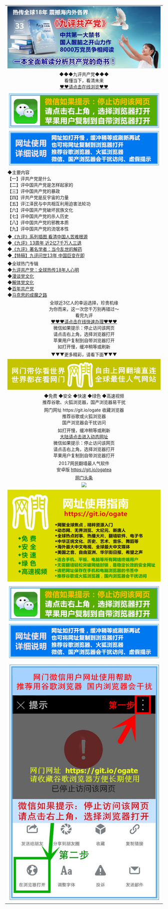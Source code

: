 <table>
  <tr>
    <td align=center><img src="https://raw.githubusercontent.com/wnel2017/ku/master/9Pnew1.jpg" /></td>
  </tr>
  <tr>
  <td align=center>
◆◆◆九评共产党◆◆◆<br/>
看懂当下，看清未来<br/>
<a href="https://s3.ap-south-1.amazonaws.com/ogatem/oGate.htm?4EC%2FJP.mp4&from=wnel">❤❤请点击在线浏览❤❤</a><br/>
   </tr>
  <tr>
      <td align=center><img src="https://raw.githubusercontent.com/wnel2017/ku/master/%E5%BE%AE%E4%BF%A1%E8%AF%B4%E6%98%8E4.jpg"/></td>
  </tr>
  <tr>
    <td align=left>
◆主要内容<br/>
【一】评共产党是什么<br/>
【二】评中国共产党是怎样起家的<br/>
【三】评中国共产党的暴政<br/>
【四】评共产党是反宇宙的力量<br/>
【五】评江泽民与中共相互利用迫害法轮功<br/>
【六】评中国共产党破坏民族文化<br/>
【七】评中国共产党的杀人历史<br/>
【八】评中国共产党的邪教本质<br/>
【九】评中国共产党的流氓本性<br/>
  </tr>
  <tr>
<td align=left>
◆<a href="https://s3.ap-south-1.amazonaws.com/ogatem/oGate.htm?4EC%2FJP.mp4&current=3:1&from=wnel">《九评》系列插图 看清中国人苦难根源</a><br/>
◆<a href="https://s3.ap-south-1.amazonaws.com/ogatem/oGate.htm?4EC%2FJP.mp4&current=4:1&from=wnel">《九评》13周年 近2亿7千万人三退</a><br/>
◆<a href="https://s3.ap-south-1.amazonaws.com/ogatem/oGate.htm?4EC%2FJP.mp4&current=5:1&from=wnel">《九评》著名学者：当今乱世的解药</a><br/>
◆<a href="https://s3.ap-south-1.amazonaws.com/ogatem/oGate.htm?4EC%2FJP.mp4&current=6:1&from=wnel">【特稿】九评问世13年 中国巨变在即</a><br/>
  </tr>
  <tr>
      <td align=left>
◆全球热门专辑<br/>
◆<a href="https://s3.ap-south-1.amazonaws.com/ogatem/oGate.htm?4EC%2FJP.mp4&from=wnel">九评共产党：全球热传18年人心明</a><br/>
◆<a href="https://s3.ap-south-1.amazonaws.com/ogatem/oGate.htm?4EC%2FMTDWH.mp4&from=wnel">漫谈党文化</a><br/>
◆<a href="https://s3.ap-south-1.amazonaws.com/ogatem/oGate.htm?1D%2FJTDWH&from=wnel">解体党文化</a><br/>
◆<a href="https://s3.ap-south-1.amazonaws.com/ogatem/oGate.htm?4EC%2FBNGCD&from=wnel">百年共产党</a><br/>
◆<a href="https://s3.ap-south-1.amazonaws.com/ogatem/oGate.htm?c816602&from=wnel">马克思的成魔之路</a><br/>
</tr>
  <tr>
<td align=center>
全球近3亿人的幸运选择，珍贵机缘<br/>
为你而来，这一次您千万别再错过～<br/>
看完九评<br/>
<a href="https://s3.ap-south-1.amazonaws.com/ogatem/oGate.htm?ogST.aspx?from=wnel-3T">❤❤❤请点击在线快速办理❤❤❤</a><br/>
微信如果提示：停止访问该网页<br/>
请点击右上角，选择浏览器打开<br/>
苹果用户复制到自带浏览器打开<br/>
如打开慢，缓冲稍等或刷新<br/>
  </tr>
  <tr>
<tr><td align=center>▼▼▼更多精彩，请看下面▼▼▼<br/>
  </tr>
  <tr>
    <td align=center><img src="https://raw.githubusercontent.com/wnel2017/ku/master/ogate6.jpg" /></td>
  </tr>
  <tr>
<td align=center>◆免费  ◆安全  ◆快速  ◆绿色  ◆高速视频<br/>
推荐谷歌、火狐浏览器，国产浏览器易干扰<br/>
       </td>
  </tr>
  <tr>
   <td align=center>网门网址 https://git.io/ogate 收藏浏览器<br/>
推荐谷歌或火狐浏览器<br/>
国产浏览器会干扰访问<br/>
    </td>
  </tr>
  <tr>
    <td align=center>
如打开慢，缓冲稍等或刷新<br/>
<a href="https://s3.ap-south-1.amazonaws.com/ogatem/oGate.htm?from=wnel">大陆请点击进入动态网址</a><br/>
微信如果提示：停止访问该网页<br/>
请点击右上角，选择浏览器打开<br/>
苹果用户复制到自带浏览器打开<br/>
  </tr>
  <tr>
      <td align=center>
2017网民翻墙最人气软件<br/>
安卓版 <a href="https://raw.githubusercontent.com/ogate/up/master/ogate.apk?og">https://git.io/ogatea</a><br/>
  </tr>
  <tr>
    <td align=center>
<a target="_blank" href="https://s3.ap-south-1.amazonaws.com/ogatem/oGate.htm?ogNews&from=wnel">网门头条</a><br/>
    </td>
  </tr>
  <tr>
    <td align=center><img src="https://cloud.githubusercontent.com/assets/11880933/15631437/70d0a74e-259d-11e6-946f-6237b4b657bd.jpg"/></td>
  </tr>
  <tr>
      <td align=center><img src="https://raw.githubusercontent.com/wnel2017/ku/master/%E4%BD%BF%E7%94%A8%E6%8C%87%E5%8D%971.jpg"/></td>
  </tr>
  <tr>
      <td align=center><img src="https://raw.githubusercontent.com/wnel2017/ku/master/%E5%BE%AE%E4%BF%A1%E8%AF%B4%E6%98%8E4.jpg"/></td>
  </tr>
  <tr>
      <td align=center><img src="https://raw.githubusercontent.com/wnel2017/ku/master/%E5%BE%AE%E4%BF%A1%E8%AF%B4%E6%98%8E.jpg"/></td>

</table>    
